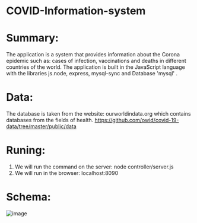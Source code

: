 # COVID-Information-system

# Summary:
The application is a system that provides information about the Corona epidemic such as: cases of infection, vaccinations and deaths in different countries of the world.
The application is built in the JavaScript language with the libraries js.node, express, mysql-sync and Database 'mysql' .

# Data:
The database is taken from the website: ourworldindata.org which contains databases from the fields of health.
https://github.com/owid/covid-19-data/tree/master/public/data

# Runing:
1. We will run the command on the server: node controller/server.js
2. We will run in the browser: localhost:8090

# Schema:
![image](https://user-images.githubusercontent.com/73163354/189636140-b9ac24e0-ed3d-417c-8de7-3f49e1fc6afa.png)




